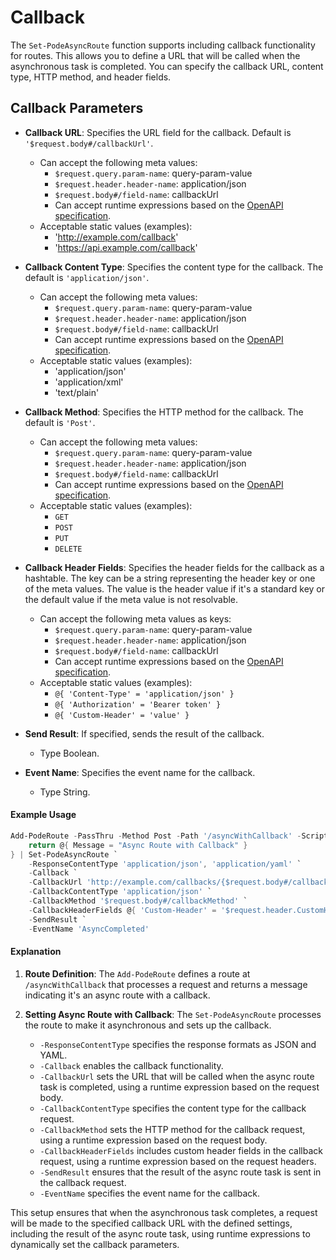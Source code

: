 
# Callback

The `Set-PodeAsyncRoute` function supports including callback functionality for routes. This allows you to define a URL that will be called when the asynchronous task is completed. You can specify the callback URL, content type, HTTP method, and header fields.

## Callback Parameters

- **Callback URL**: Specifies the URL field for the callback. Default is `'$request.body#/callbackUrl'`.
  - Can accept the following meta values:
    - `$request.query.param-name`: query-param-value
    - `$request.header.header-name`: application/json
    - `$request.body#/field-name`: callbackUrl
    - Can accept runtime expressions based on the [OpenAPI specification](https://swagger.io/docs/specification/callbacks/).
  - Acceptable static values (examples):
    - 'http://example.com/callback'
    - 'https://api.example.com/callback'

- **Callback Content Type**: Specifies the content type for the callback. The default is `'application/json'`.
  - Can accept the following meta values:
    - `$request.query.param-name`: query-param-value
    - `$request.header.header-name`: application/json
    - `$request.body#/field-name`: callbackUrl
    - Can accept runtime expressions based on the [OpenAPI specification](https://swagger.io/docs/specification/callbacks/).
  - Acceptable static values (examples):
    - 'application/json'
    - 'application/xml'
    - 'text/plain'

- **Callback Method**: Specifies the HTTP method for the callback. The default is `'Post'`.
  - Can accept the following meta values:
    - `$request.query.param-name`: query-param-value
    - `$request.header.header-name`: application/json
    - `$request.body#/field-name`: callbackUrl
    - Can accept runtime expressions based on the [OpenAPI specification](https://swagger.io/docs/specification/callbacks/).
  - Acceptable static values (examples):
    - `GET`
    - `POST`
    - `PUT`
    - `DELETE`

- **Callback Header Fields**: Specifies the header fields for the callback as a hashtable. The key can be a string representing the header key or one of the meta values. The value is the header value if it's a standard key or the default value if the meta value is not resolvable.
  - Can accept the following meta values as keys:
    - `$request.query.param-name`: query-param-value
    - `$request.header.header-name`: application/json
    - `$request.body#/field-name`: callbackUrl
    - Can accept runtime expressions based on the [OpenAPI specification](https://swagger.io/docs/specification/callbacks/).
  - Acceptable static values (examples):
    - `@{ 'Content-Type' = 'application/json' }`
    - `@{ 'Authorization' = 'Bearer token' }`
    - `@{ 'Custom-Header' = 'value' }`

- **Send Result**: If specified, sends the result of the callback.
  - Type Boolean.

- **Event Name**: Specifies the event name for the callback.
  - Type String.


#### Example Usage

```powershell
Add-PodeRoute -PassThru -Method Post -Path '/asyncWithCallback' -ScriptBlock {
    return @{ Message = "Async Route with Callback" }
} | Set-PodeAsyncRoute `
    -ResponseContentType 'application/json', 'application/yaml' `
    -Callback `
    -CallbackUrl 'http://example.com/callbacks/{$request.body#/callbackPath}' `
    -CallbackContentType 'application/json' `
    -CallbackMethod '$request.body#/callbackMethod' `
    -CallbackHeaderFields @{ 'Custom-Header' = '$request.header.CustomHeader' } `
    -SendResult `
    -EventName 'AsyncCompleted'
```

#### Explanation

1. **Route Definition**: The `Add-PodeRoute` defines a route at `/asyncWithCallback` that processes a request and returns a message indicating it's an async route with a callback.

2. **Setting Async Route with Callback**: The `Set-PodeAsyncRoute` processes the route to make it asynchronous and sets up the callback.
    - `-ResponseContentType` specifies the response formats as JSON and YAML.
    - `-Callback` enables the callback functionality.
    - `-CallbackUrl` sets the URL that will be called when the async route task is completed, using a runtime expression based on the request body.
    - `-CallbackContentType` specifies the content type for the callback request.
    - `-CallbackMethod` sets the HTTP method for the callback request, using a runtime expression based on the request body.
    - `-CallbackHeaderFields` includes custom header fields in the callback request, using a runtime expression based on the request headers.
    - `-SendResult` ensures that the result of the async route task is sent in the callback request.
    - `-EventName` specifies the event name for the callback.

This setup ensures that when the asynchronous task completes, a request will be made to the specified callback URL with the defined settings, including the result of the async route task, using runtime expressions to dynamically set the callback parameters.